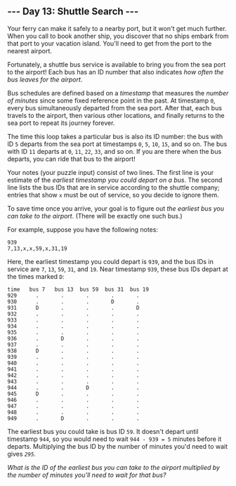 \-\-- Day 13: Shuttle Search \-\--
----------------------------------

Your ferry can make it safely to a nearby port, but it won\'t get much
further. When you call to book another ship, you discover that no ships
embark from that port to your vacation island. You\'ll need to get from
the port to the nearest airport.

Fortunately, a shuttle bus service is available to bring you from the
sea port to the airport! Each bus has an ID number that also indicates
*how often the bus leaves for the airport*.

Bus schedules are defined based on a *timestamp* that measures the
*number of minutes* since some fixed reference point in the past. At
timestamp `0`, every bus simultaneously departed from the sea port.
After that, each bus travels to the airport, then various other
locations, and finally returns to the sea port to repeat its journey
forever.

The time this loop takes a particular bus is also its ID number: the bus
with ID `5` departs from the sea port at timestamps `0`, `5`, `10`,
`15`, and so on. The bus with ID `11` departs at `0`, `11`, `22`, `33`,
and so on. If you are there when the bus departs, you can ride that bus
to the airport!

Your notes (your puzzle input) consist of two lines. The first line is
your estimate of the *earliest timestamp you could depart on a bus*. The
second line lists the bus IDs that are in service according to the
shuttle company; entries that show `x` must be out of service, so you
decide to ignore them.

To save time once you arrive, your goal is to figure out *the earliest
bus you can take to the airport*. (There will be exactly one such bus.)

For example, suppose you have the following notes:

    939
    7,13,x,x,59,x,31,19

Here, the earliest timestamp you could depart is `939`, and the bus IDs
in service are `7`, `13`, `59`, `31`, and `19`. Near timestamp `939`,
these bus IDs depart at the times marked `D`:

    time   bus 7   bus 13  bus 59  bus 31  bus 19
    929      .       .       .       .       .
    930      .       .       .       D       .
    931      D       .       .       .       D
    932      .       .       .       .       .
    933      .       .       .       .       .
    934      .       .       .       .       .
    935      .       .       .       .       .
    936      .       D       .       .       .
    937      .       .       .       .       .
    938      D       .       .       .       .
    939      .       .       .       .       .
    940      .       .       .       .       .
    941      .       .       .       .       .
    942      .       .       .       .       .
    943      .       .       .       .       .
    944      .       .       D       .       .
    945      D       .       .       .       .
    946      .       .       .       .       .
    947      .       .       .       .       .
    948      .       .       .       .       .
    949      .       D       .       .       .

The earliest bus you could take is bus ID `59`. It doesn\'t depart until
timestamp `944`, so you would need to wait `944 - 939 = 5` minutes
before it departs. Multiplying the bus ID by the number of minutes
you\'d need to wait gives *`295`*.

*What is the ID of the earliest bus you can take to the airport
multiplied by the number of minutes you\'ll need to wait for that bus?*
